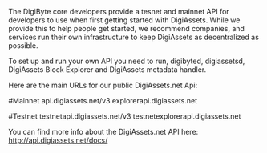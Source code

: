 The DigiByte core developers provide a tesnet and mainnet API for developers to use when first getting started with DigiAssets. While we provide this to help people get started, we recommend companies, and services run their own infrastructure to keep DigiAssets as decentralized as possible. 

To set up and run your own API you need to run, digibyted, digiassetsd, DigiAssets Block Explorer and DigiAssets metadata handler.

Here are the main URLs for our public DigiAssets.net Api:

#Mainnet
api.digiassets.net/v3
explorerapi.digiassets.net

#Testnet
testnetapi.digiassets.net/v3
testnetexplorerapi.digiassets.net

You can find more info about the DigiAssets.net API here: http://api.digiassets.net/docs/
